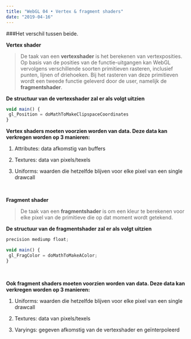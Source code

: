 ```yaml
---
title: "WebGL 04 • Vertex & fragment shaders"
date: "2019-04-16"
---
```


###Het verschil tussen beide.

**Vertex shader**

> De taak van een **vertexshader** is het berekenen van vertexposities. Op basis van de posities van de functie-uitgangen kan WebGL vervolgens verschillende soorten primitieven rasteren, inclusief punten, lijnen of driehoeken. Bij het rasteren van deze primitieven wordt een tweede functie geleverd door de user, namelijk de **fragmentshader**.

**De structuur van de vertexshader zal er als volgt uitzien**

```js
void main() {
 gl_Position = doMathToMakeClipspaceCoordinates
}

```

**Vertex shaders moeten voorzien worden van data. Deze data kan verkregen worden op 3 manieren:**

1. Attributes: data afkomstig van buffers

2. Textures: data van pixels/texels

3. Uniforms: waarden die hetzelfde blijven voor elke pixel van een single drawcall

<br>

**Fragment shader**

> De taak van een **fragmentshader** is om een ​​kleur te berekenen voor elke pixel van de primitieve die op dat moment wordt getekend.

**De structuur van de fragmentshader zal er als volgt uitzien**

```js
precision mediump float;

void main() {
 gl_FragColor = doMathToMakeAColor;
}
```

<br>

**Ook fragment shaders moeten voorzien worden van data. Deze data kan verkregen worden op 3 manieren:**

1. Uniforms: waarden die hetzelfde blijven voor elke pixel van een single drawcall

2. Textures: data van pixels/texels

3. Varyings: gegeven afkomstig van de vertexshader en geïnterpoleerd
